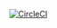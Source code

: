 [![CircleCI](https://circleci.com/gh/joseprsm/rexify/tree/main.svg?style=svg)](https://circleci.com/gh/joseprsm/rexify/tree/main)
